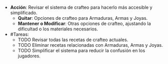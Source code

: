 - **Acción**: Revisar el sistema de crafteo para hacerlo más accesible y simplificado.
	- **Quitar**: Opciones de crafteo para Armaduras, Armas y Joyas.
	- **Mantener o Modificar**: Otras opciones de crafteo, ajustando la dificultad o los materiales necesarios.
- #Tareas:
	- TODO Revisar todas las recetas de crafteo actuales.
	- TODO Eliminar recetas relacionadas con Armaduras, Armas y Joyas.
	- TODO Simplificar el sistema para reducir la confusión en los jugadores.